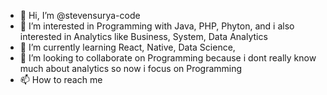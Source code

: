 - 👋 Hi, I’m @stevensurya-code
- 👀 I’m interested in Programming with Java, PHP, Phyton, and i also interested in Analytics like Business, System, Data Analytics
- 🌱 I’m currently learning React, Native, Data Science,
- 💞️ I’m looking to collaborate on Programming because i dont really know much about analytics so now i focus on Programming
- 📫 How to reach me

<!---
stevensurya-code/stevensurya-code is a ✨ special ✨ repository because its `README.md` (this file) appears on your GitHub profile.
You can click the Preview link to take a look at your changes.
--->
